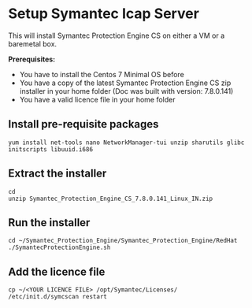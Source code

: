 # Setup Symantec Icap Server
This will install Symantec Protection Engine CS on either a VM or a baremetal box.

**Prerequisites:**

* You have to install the Centos 7 Minimal OS before
* You have a copy of the latest Symantec Protection Engine CS zip installer in your home folder (Doc was built with version: 7.8.0.141)
* You have a valid licence file in your home folder

## Install pre-requisite packages

    yum install net-tools nano NetworkManager-tui unzip sharutils glibc initscripts libuuid.i686

## Extract the installer

    cd
    unzip Symantec_Protection_Engine_CS_7.8.0.141_Linux_IN.zip

## Run the installer

    cd ~/Symantec_Protection_Engine/Symantec_Protection_Engine/RedHat
    ./SymantecProtectionEngine.sh

## Add the licence file

    cp ~/<YOUR LICENCE FILE> /opt/Symantec/Licenses/
    /etc/init.d/symcscan restart
